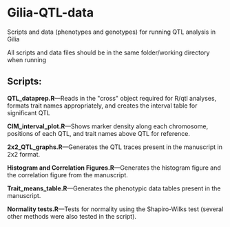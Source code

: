 # Gilia-QTL-data
Scripts and data (phenotypes and genotypes) for running QTL analysis in Gilia

All scripts and data files should be in the same folder/working directory when running

## Scripts:

**QTL_dataprep.R**—Reads in the "cross" object required for R/qtl analyses, formats trait names appropriately, and creates the interval table for significant QTL

**CIM_interval_plot.R**—Shows marker density along each chromosome, positions of each QTL, and trait names above QTL for reference.

**2x2_QTL_graphs.R**—Generates the QTL traces present in the manuscript in 2x2 format.

**Histogram and Correlation Figures.R**—Generates the histogram figure and the correlation figure from the manuscript.

**Trait_means_table.R**—Generates the phenotypic data tables present in the manuscript.

**Normality tests.R**—Tests for normality using the Shapiro-Wilks test (several other methods were also tested in the script).
